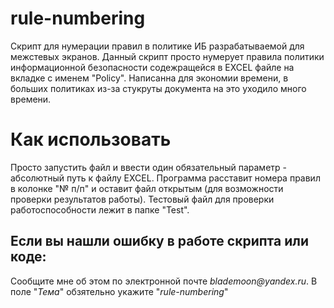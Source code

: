 # rule-numbering
Скрипт для нумерации правил в политике ИБ разрабатываемой для межстевых экранов.
Данный скрипт просто нумерует правила политики информационной безопасности содежращейся в EXCEL файле на вкладке с именем "Policy". 
Написанна для экономии времени, в больших политиках из-за стукруты документа на это уходило много времени.

# Как использовать

Просто запустить файл и ввести один обязательный параметр - абсолютный путь к файлу EXCEL. Программа расставит номера правил в колонке "№ п/п" и оставит файл открытым (для возможности проверки результатов работы).
Тестовый файл для проверки работоспособности лежит в папке "Test".

## Если вы нашли ошибку в работе скрипта или коде:
  Сообщите мне об этом по электронной почте _blademoon@yandex.ru_.
  В поле "_Тема_" обзятельно укажите "_rule-numbering_"




